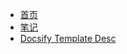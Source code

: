 - [首页](README.md)
- [笔记](second-page.md "Notes Test")
- [Docsify Template Desc](Docsify_Template_Desc.md)